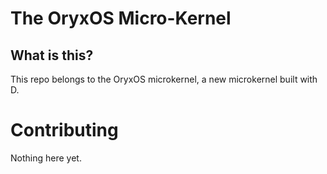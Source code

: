 # The OryxOS Micro-Kernel

## What is this?
This repo belongs to the OryxOS microkernel, a new microkernel built with D.

# Contributing
Nothing here yet.
